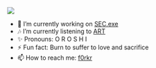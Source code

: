 <img src="https://github.com/f0rkr/f0rkr/blob/main/death.gif?raw=true" />

- 🔭 I’m currently working on <a href="https://github.com/f0rkr/" target="_blank">SEC.exe</a>
- 🎶 I’m currently listening to <a href="https://www.youtube.com/watch?v=_bYldqEjOUA"> ART </a>
- ✨ Pronouns: O R O S H I
- ⚡ Fun fact: Burn to suffer to love and sacrifice
- 📫 How to reach me: <a href="https://f0rkr.me">f0rkr</a>
